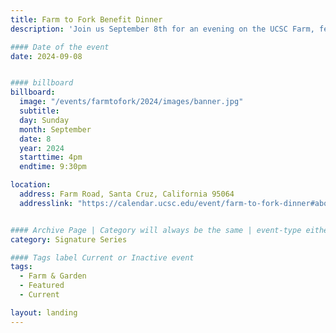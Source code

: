 ```yaml
---
title: Farm to Fork Benefit Dinner
description: 'Join us September 8th for an evening on the UCSC Farm, featuring music, appetizers, tours, and local wine followed by a four-course family style dinner on the farm.'

#### Date of the event
date: 2024-09-08


#### billboard
billboard:
  image: "/events/farmtofork/2024/images/banner.jpg"
  subtitle: 
  day: Sunday
  month: September
  date: 8
  year: 2024
  starttime: 4pm
  endtime: 9:30pm

location:
  address: Farm Road, Santa Cruz, California 95064
  addresslink: "https://calendar.ucsc.edu/event/farm-to-fork-dinner#about_map"


#### Archive Page | Category will always be the same | event-type either Signature Event, Notable Event, Lecture Series
category: Signature Series

#### Tags label Current or Inactive event
tags:
  - Farm & Garden
  - Featured
  - Current

layout: landing
---
```


